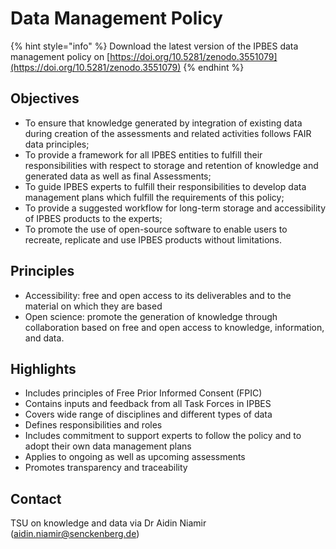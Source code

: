 # Data Management Policy

{% hint style="info" %}
Download the latest version of the IPBES data management policy on  [https://doi.org/10.5281/zenodo.3551079](https://doi.org/10.5281/zenodo.3551079)
{% endhint %}

## Objectives

* To ensure that knowledge generated by integration of existing data during creation of the assessments and related activities follows FAIR data principles; 
* To provide a framework for all IPBES entities to fulfill their responsibilities with respect to storage and retention of knowledge and generated data as well as final Assessments; 
* To guide IPBES experts to fulfill their responsibilities to develop data management plans which fulfill the requirements of this policy; 
* To provide a suggested workflow for long-term storage and accessibility of IPBES products to the experts; 
* To promote the use of open-source software to enable users to recreate, replicate and use IPBES products without limitations.

## Principles

* Accessibility: free and open access to its deliverables and to the material on which they are based 
* Open science: promote the generation of knowledge through collaboration based on free and open access to knowledge, information, and data.

## Highlights

* Includes principles of Free Prior Informed Consent \(FPIC\) 
* Contains inputs and feedback from all Task Forces in IPBES
* Covers wide range of disciplines and different types of data 
* Defines responsibilities and roles 
* Includes commitment to support experts to follow the policy and to adopt their own data management plans
* Applies to ongoing as well as upcoming assessments
* Promotes transparency and traceability

## Contact

TSU on knowledge and data via Dr Aidin Niamir \(aidin.niamir@senckenberg.de\)

